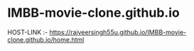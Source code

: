 # IMBB-movie-clone.github.io

HOST-LINK :-  https://rajveersingh55u.github.io/IMBB-movie-clone.github.io/home.html
